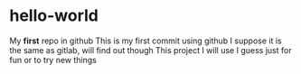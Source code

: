 # hello-world
My **first** repo in github
This is my first commit using github
I suppose it is the same as gitlab, will find out though
This project I will use I guess just for fun or to try new things
